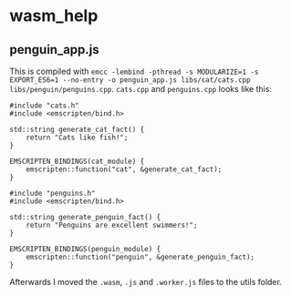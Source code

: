 # wasm_help

## penguin_app.js

This is compiled with `emcc -lembind -pthread -s MODULARIZE=1 -s EXPORT_ES6=1 --no-entry -o penguin_app.js libs/cat/cats.cpp libs/penguin/penguins.cpp`. `cats.cpp` and `penguins.cpp` looks like this:

```
#include "cats.h"
#include <emscripten/bind.h>

std::string generate_cat_fact() {
    return "Cats like fish!";
}

EMSCRIPTEN_BINDINGS(cat_module) {
    emscripten::function("cat", &generate_cat_fact);
}

#include "penguins.h"
#include <emscripten/bind.h>

std::string generate_penguin_fact() {
    return "Penguins are excellent swimmers!";
}

EMSCRIPTEN_BINDINGS(penguin_module) {
    emscripten::function("penguin", &generate_penguin_fact);
}
```

Afterwards I moved the `.wasm`, `.js` and `.worker.js` files to the utils folder.

